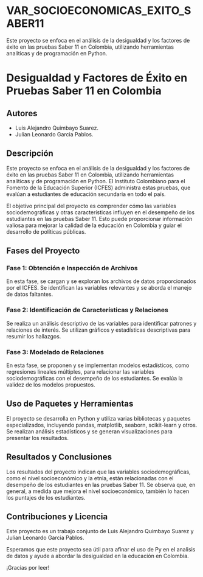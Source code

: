 # VAR_SOCIOECONOMICAS_EXITO_SABER11
Este proyecto se enfoca en el análisis de la desigualdad y los factores de éxito en las pruebas Saber 11 en Colombia, utilizando herramientas analíticas y de programación en Python.

# Desigualdad y Factores de Éxito en Pruebas Saber 11 en Colombia

## Autores
- Luis Alejandro Quimbayo Suarez.
- Julian Leonardo Garcia Pablos.

## Descripción
Este proyecto se enfoca en el análisis de la desigualdad y los factores de éxito en las pruebas Saber 11 en Colombia, utilizando herramientas analíticas y de programación en Python. El Instituto Colombiano para el Fomento de la Educación Superior (ICFES) administra estas pruebas, que evalúan a estudiantes de educación secundaria en todo el país.

El objetivo principal del proyecto es comprender cómo las variables sociodemográficas y otras características influyen en el desempeño de los estudiantes en las pruebas Saber 11. Esto puede proporcionar información valiosa para mejorar la calidad de la educación en Colombia y guiar el desarrollo de políticas públicas.

## Fases del Proyecto

### Fase 1: Obtención e Inspección de Archivos
En esta fase, se cargan y se exploran los archivos de datos proporcionados por el ICFES. Se identifican las variables relevantes y se aborda el manejo de datos faltantes.

### Fase 2: Identificación de Características y Relaciones
Se realiza un análisis descriptivo de las variables para identificar patrones y relaciones de interés. Se utilizan gráficos y estadísticas descriptivas para resumir los hallazgos.

### Fase 3: Modelado de Relaciones
En esta fase, se proponen y se implementan modelos estadísticos, como regresiones lineales múltiples, para relacionar las variables sociodemográficas con el desempeño de los estudiantes. Se evalúa la validez de los modelos propuestos.

## Uso de Paquetes y Herramientas
El proyecto se desarrolla en Python y utiliza varias bibliotecas y paquetes especializados, incluyendo pandas, matplotlib, seaborn, scikit-learn y otros. Se realizan análisis estadísticos y se generan visualizaciones para presentar los resultados.

## Resultados y Conclusiones
Los resultados del proyecto indican que las variables sociodemográficas, como el nivel socioeconómico y la etnia, están relacionadas con el desempeño de los estudiantes en las pruebas Saber 11. Se observa que, en general, a medida que mejora el nivel socioeconómico, también lo hacen los puntajes de los estudiantes.

## Contribuciones y Licencia
Este proyecto es un trabajo conjunto de Luis Alejandro Quimbayo Suarez y Julian Leonardo Garcia Pablos. 

Esperamos que este proyecto sea útil para afinar el uso de Py en el analisis de datos y ayude a abordar la desigualdad en la educación en Colombia.

¡Gracias por leer!
